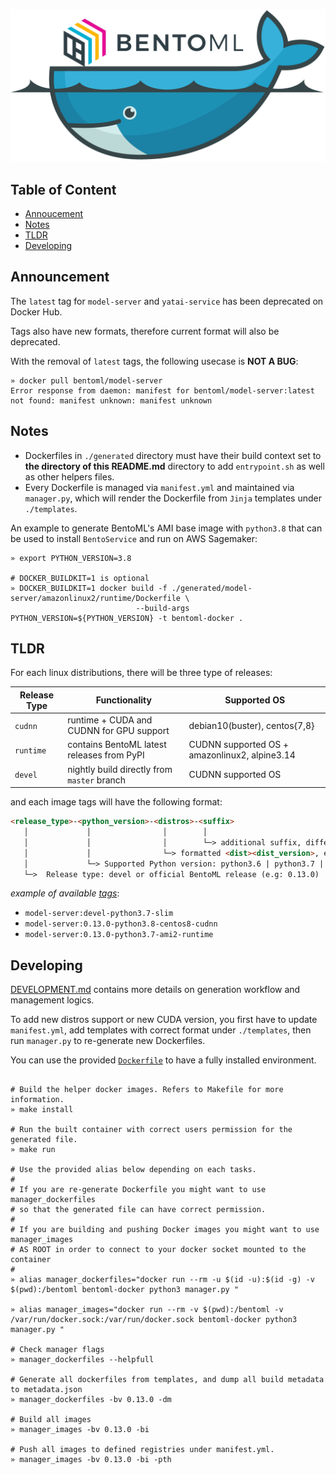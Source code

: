 ![bentoml-docker](tools/img/bentoml-docker.png)

## Table of Content
- [Annoucement](#announcement)
- [Notes](#notes)
- [TLDR](#tldr)
- [Developing](#developing)

## Announcement

The `latest` tag for `model-server` and `yatai-service` has been deprecated on Docker Hub.

Tags also have new formats, therefore current format will also be deprecated.

With the removal of `latest` tags, the following usecase is **NOT A BUG**:

```shell
» docker pull bentoml/model-server
Error response from daemon: manifest for bentoml/model-server:latest 
not found: manifest unknown: manifest unknown
```

## Notes
- Dockerfiles in `./generated` directory must have their build context set to **the directory of this README.md** directory to  add `entrypoint.sh` as well as other helpers files. 
- Every Dockerfile is managed via `manifest.yml` and maintained via `manager.py`, which will render the Dockerfile from `Jinja` templates under `./templates`.

An example to generate BentoML's AMI base image with `python3.8` that can be used to install `BentoService` and run on AWS Sagemaker:

```shell
» export PYTHON_VERSION=3.8
  
# DOCKER_BUILDKIT=1 is optional
» DOCKER_BUILDKIT=1 docker build -f ./generated/model-server/amazonlinux2/runtime/Dockerfile \
                            --build-args PYTHON_VERSION=${PYTHON_VERSION} -t bentoml-docker . 
```

## TLDR

For each linux distributions, there will be three type of releases:

| Release Type | Functionality | Supported OS |
|--------------|---------------| -------------|
| `cudnn`      | runtime + CUDA and CUDNN  for GPU support | debian10(buster), centos{7,8} |
| `runtime`    | contains BentoML latest releases from PyPI | CUDNN supported OS + amazonlinux2, alpine3.14 |
| `devel`      | nightly build directly from `master` branch | CUDNN supported OS |

and each image tags will have the following format:

```markdown
<release_type>-<python_version>-<distros>-<suffix>
   │             │                │        │
   │             │                │        └─> additional suffix, differentiate runtime and cudnn releases
   │             │                └─> formatted <dist><dist_version>, e.g: ami2, slim, centos7
   │             └─> Supported Python version: python3.6 | python3.7 | python3.8
   └─>  Release type: devel or official BentoML release (e.g: 0.13.0)                                           
```

_example of available [tags](https://hub.docker.com/repository/docker/bentoml/model-server/tags?page=1&ordering=last_updated)_:
- `model-server:devel-python3.7-slim`
- `model-server:0.13.0-python3.8-centos8-cudnn`
- `model-server:0.13.0-python3.7-ami2-runtime`

## Developing

[DEVELOPMENT.md](https://github.com/bentoml/BentoML/blob/master/docker/docs/DEVELOPMENT.md) contains more details on generation workflow and management logics.

To add new distros support or new CUDA version, you first have to update `manifest.yml`, add templates with correct format under `./templates`, then run `manager.py` to re-generate new Dockerfiles.

You can use the provided [`Dockerfile`](https://github.com/bentoml/BentoML/blob/master/docker/Dockerfile) to have a fully installed environment.
```shell

# Build the helper docker images. Refers to Makefile for more information.
» make install

# Run the built container with correct users permission for the generated file.
» make run 

# Use the provided alias below depending on each tasks.
#
# If you are re-generate Dockerfile you might want to use manager_dockerfiles 
# so that the generated file can have correct permission.
#
# If you are building and pushing Docker images you might want to use manager_images 
# AS ROOT in order to connect to your docker socket mounted to the container
#
» alias manager_dockerfiles="docker run --rm -u $(id -u):$(id -g) -v $(pwd):/bentoml bentoml-docker python3 manager.py "

» alias manager_images="docker run --rm -v $(pwd):/bentoml -v /var/run/docker.sock:/var/run/docker.sock bentoml-docker python3 manager.py "

# Check manager flags
» manager_dockerfiles --helpfull

# Generate all dockerfiles from templates, and dump all build metadata to metadata.json
» manager_dockerfiles -bv 0.13.0 -dm

# Build all images
» manager_images -bv 0.13.0 -bi 

# Push all images to defined registries under manifest.yml.
» manager_images -bv 0.13.0 -bi -pth
```